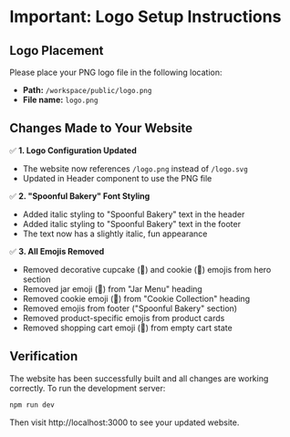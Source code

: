 # Important: Logo Setup Instructions

## Logo Placement
Please place your PNG logo file in the following location:
- **Path:** `/workspace/public/logo.png`
- **File name:** `logo.png`

## Changes Made to Your Website

✅ **1. Logo Configuration Updated**
- The website now references `/logo.png` instead of `/logo.svg`
- Updated in Header component to use the PNG file

✅ **2. "Spoonful Bakery" Font Styling**
- Added italic styling to "Spoonful Bakery" text in the header
- Added italic styling to "Spoonful Bakery" text in the footer
- The text now has a slightly italic, fun appearance

✅ **3. All Emojis Removed**
- Removed decorative cupcake (🧁) and cookie (🍪) emojis from hero section
- Removed jar emoji (🍯) from "Jar Menu" heading
- Removed cookie emoji (🍪) from "Cookie Collection" heading
- Removed emojis from footer ("Spoonful Bakery" section)
- Removed product-specific emojis from product cards
- Removed shopping cart emoji (🛒) from empty cart state

## Verification
The website has been successfully built and all changes are working correctly.
To run the development server:
```bash
npm run dev
```

Then visit http://localhost:3000 to see your updated website.